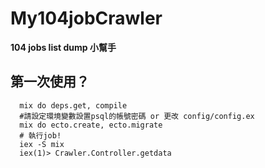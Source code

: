 # My104jobCrawler

**104 jobs list dump 小幫手**

## 第一次使用？
```
  mix do deps.get, compile
  #請設定環境變數設置psql的帳號密碼 or 更改 config/config.ex
  mix do ecto.create, ecto.migrate
  # 執行job!
  iex -S mix
  iex(1)> Crawler.Controller.getdata
```
